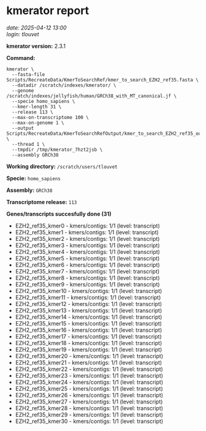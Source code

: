 # kmerator report
*date: 2025-04-12 13:00*  
*login: tlouvet*

**kmerator version:** 2.3.1

**Command:**

```
kmerator \
  --fasta-file Scripts/RecreateData/KmerToSearchRef/kmer_to_search_EZH2_ref35.fasta \
  --datadir /scratch/indexes/kmerator/ \
  --genome /scratch/indexes/jellyfish/human/GRCh38_with_MT_canonical.jf \
  --specie homo_sapiens \
  --kmer-length 31 \
  --release 113 \
  --max-on-transcriptome 100 \
  --max-on-genome 1 \
  --output Scripts/RecreateData/KmerToSearchRefOutput/kmer_to_search_EZH2_ref35_output \
  --thread 1 \
  --tmpdir /tmp/kmerator_7hzt2jsb \
  --assembly GRCh38
```

**Working directory:** `/scratch/users/tlouvet`

**Specie:** `homo_sapiens`

**Assembly:** `GRCh38`

**Transcriptome release:** `113`

**Genes/transcripts succesfully done (31)**

- EZH2_ref35_kmer0 - kmers/contigs: 1/1 (level: transcript)
- EZH2_ref35_kmer1 - kmers/contigs: 1/1 (level: transcript)
- EZH2_ref35_kmer2 - kmers/contigs: 1/1 (level: transcript)
- EZH2_ref35_kmer3 - kmers/contigs: 1/1 (level: transcript)
- EZH2_ref35_kmer4 - kmers/contigs: 1/1 (level: transcript)
- EZH2_ref35_kmer5 - kmers/contigs: 1/1 (level: transcript)
- EZH2_ref35_kmer6 - kmers/contigs: 1/1 (level: transcript)
- EZH2_ref35_kmer7 - kmers/contigs: 1/1 (level: transcript)
- EZH2_ref35_kmer8 - kmers/contigs: 1/1 (level: transcript)
- EZH2_ref35_kmer9 - kmers/contigs: 1/1 (level: transcript)
- EZH2_ref35_kmer10 - kmers/contigs: 1/1 (level: transcript)
- EZH2_ref35_kmer11 - kmers/contigs: 1/1 (level: transcript)
- EZH2_ref35_kmer12 - kmers/contigs: 1/1 (level: transcript)
- EZH2_ref35_kmer13 - kmers/contigs: 1/1 (level: transcript)
- EZH2_ref35_kmer14 - kmers/contigs: 1/1 (level: transcript)
- EZH2_ref35_kmer15 - kmers/contigs: 1/1 (level: transcript)
- EZH2_ref35_kmer16 - kmers/contigs: 1/1 (level: transcript)
- EZH2_ref35_kmer17 - kmers/contigs: 1/1 (level: transcript)
- EZH2_ref35_kmer18 - kmers/contigs: 1/1 (level: transcript)
- EZH2_ref35_kmer19 - kmers/contigs: 1/1 (level: transcript)
- EZH2_ref35_kmer20 - kmers/contigs: 1/1 (level: transcript)
- EZH2_ref35_kmer21 - kmers/contigs: 1/1 (level: transcript)
- EZH2_ref35_kmer22 - kmers/contigs: 1/1 (level: transcript)
- EZH2_ref35_kmer23 - kmers/contigs: 1/1 (level: transcript)
- EZH2_ref35_kmer24 - kmers/contigs: 1/1 (level: transcript)
- EZH2_ref35_kmer25 - kmers/contigs: 1/1 (level: transcript)
- EZH2_ref35_kmer26 - kmers/contigs: 1/1 (level: transcript)
- EZH2_ref35_kmer27 - kmers/contigs: 1/1 (level: transcript)
- EZH2_ref35_kmer28 - kmers/contigs: 1/1 (level: transcript)
- EZH2_ref35_kmer29 - kmers/contigs: 1/1 (level: transcript)
- EZH2_ref35_kmer30 - kmers/contigs: 1/1 (level: transcript)
